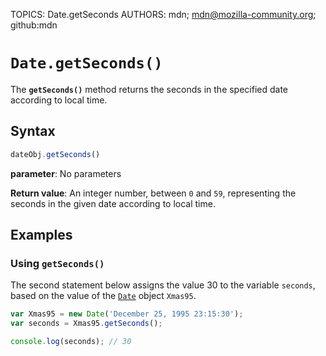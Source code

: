TOPICS: Date.getSeconds
AUTHORS: mdn; mdn@mozilla-community.org; github:mdn

# `Date.getSeconds()`

The **`getSeconds()`** method returns the seconds in the specified date according to local time.

## Syntax

```javascript
dateObj.getSeconds()
```

**parameter**: No parameters

**Return value**: An integer number, between `0` and `59`, representing the seconds in
the given date according to local time.

## Examples

### Using `getSeconds()`

The second statement below assigns the value 30 to the variable `seconds`, based on the value of the
[`Date`](/en/webfrontend/Date) object `Xmas95`.

```javascript
var Xmas95 = new Date('December 25, 1995 23:15:30');
var seconds = Xmas95.getSeconds();

console.log(seconds); // 30
```
